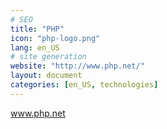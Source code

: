 ```yaml
---
# SEO
title: "PHP"
icon: "php-logo.png"
lang: en_US
# site generation
website: "http://www.php.net/"
layout: document
categories: [en_US, technologies]
---
```


www.php.net
